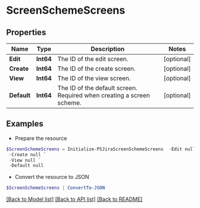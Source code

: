 # ScreenSchemeScreens
## Properties

Name | Type | Description | Notes
------------ | ------------- | ------------- | -------------
**Edit** | **Int64** | The ID of the edit screen. | [optional] 
**Create** | **Int64** | The ID of the create screen. | [optional] 
**View** | **Int64** | The ID of the view screen. | [optional] 
**Default** | **Int64** | The ID of the default screen. Required when creating a screen scheme. | [optional] 

## Examples

- Prepare the resource
```powershell
$ScreenSchemeScreens = Initialize-PSJiraScreenSchemeScreens  -Edit null `
 -Create null `
 -View null `
 -Default null
```

- Convert the resource to JSON
```powershell
$ScreenSchemeScreens | ConvertTo-JSON
```

[[Back to Model list]](../README.md#documentation-for-models) [[Back to API list]](../README.md#documentation-for-api-endpoints) [[Back to README]](../README.md)

